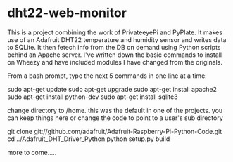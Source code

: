 dht22-web-monitor
=================
This is a project combining the work of PrivateeyePi and PyPlate. It makes use of an Adafruit DHT22 temperature and humidity sensor and writes data to SQLite. It then fetech info from the DB on demand using Python scripts behind an Apache server. I've written down the basic commands to install on Wheezy and have included modules I have changed from the originals.

From a bash prompt, type the next 5 commands in one line at a time:

sudo apt-get update
sudo apt-get upgrade
sudo apt-get install apache2
sudo apt-get install python-dev
sudo apt-get install sqlite3 

change directory to /home. this was the default in one of the projects. you can keep things here or change the code to point to a user's sub directory

git clone git://github.com/adafruit/Adafruit-Raspberry-Pi-Python-Code.git
cd ../Adafruit_DHT_Driver_Python
python setup.py build

more to come.....
